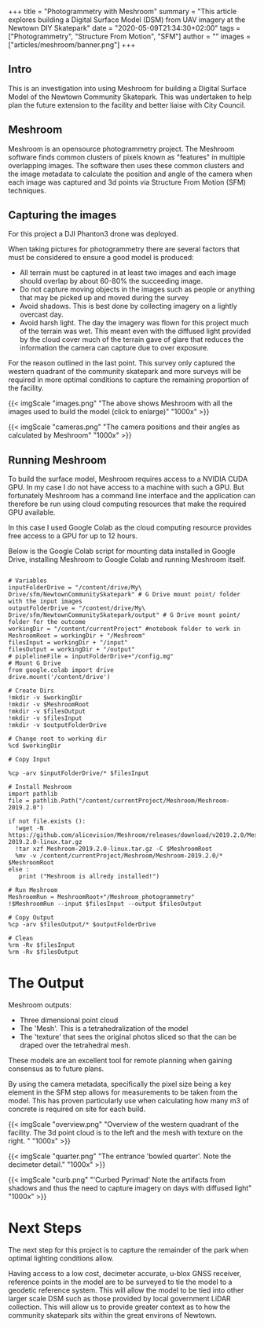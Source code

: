 +++
title = "Photogrammetry with Meshroom"
summary = "This article explores building a Digital Surface Model (DSM) from UAV imagery at the Newtown DIY Skatepark"
date = "2020-05-09T21:34:30+02:00"
tags = ["Photogrammetry", "Structure From Motion", "SFM"]
author = ""
images = ["articles/meshroom/banner.png"]
+++


## Intro
This is an investigation into using Meshroom for building a Digital Surface Model of the Newtown Community Skatepark. This was undertaken to help plan the future extension to the facility and better liaise with City Council.


## Meshroom
Meshroom is an opensource photogrammetry project. The Meshroom software finds common clusters of pixels known as "features" in multiple overlapping images. The software then uses these common clusters and the image metadata to calculate the position and angle of the camera when each image was captured and 3d points via Structure From Motion (SFM) techniques.


## Capturing the images
For this project a DJI Phanton3 drone was deployed.

When taking pictures for photogrammetry there are several factors that must be considered to ensure a good model is produced:
* All terrain must be captured in at least two images and each image should overlap by about 60-80% the succeeding image.
* Do not capture moving objects in the images such as people or anything that may be picked up and moved during the survey
* Avoid shadows. This is best done by collecting imagery on a lightly overcast day.
* Avoid harsh light. The day the imagery was flown for this project much of the terrain was wet. This meant even with the diffused light provided by the cloud cover much of the terrain gave of glare that reduces the information the camera can capture due to over exposure.

For the reason outlined in the last point. This survey only captured the western quadrant of the community skatepark and more surveys will be required in more optimal conditions to capture the remaining proportion of the facility.







{{< imgScale "images.png" "The above shows Meshroom with all the images used to build the model (click to enlarge)" "1000x" >}}


{{< imgScale "cameras.png" "The camera positions and their angles as calculated by Meshroom" "1000x" >}}


## Running Meshroom
To build the surface model, Meshroom requires access to a NVIDIA CUDA GPU. In my case I do not have access to a machine with such a GPU. But fortunately Meshroom has a command line interface and the application can therefore be run using cloud computing resources that make the required GPU available.

In this case I used Google Colab as the cloud computing resource provides free access to a GPU for up to 12 hours.

Below is the Google Colab script for mounting data installed in Google Drive, installing Meshroom to Google Colab and running Meshroom itself.

```

# Variables
inputFolderDrive = "/content/drive/My\ Drive/sfm/NewtownCommunitySkatepark" # G Drive mount point/ folder with the input images
outputFolderDrive = "/content/drive/My\ Drive/sfm/NewtownCommunitySkatepark/output" # G Drive mount point/ folder for the outcome
workingDir = "/content/currentProject" #notebook folder to work in
MeshroomRoot = workingDir + "/Meshroom"
filesInput = workingDir + "/input"
filesOutput = workingDir + "/output"
# piplelineFile = inputFolderDrive+"/config.mg"
# Mount G Drive
from google.colab import drive
drive.mount('/content/drive')

# Create Dirs
!mkdir -v $workingDir
!mkdir -v $MeshroomRoot
!mkdir -v $filesOutput
!mkdir -v $filesInput
!mkdir -v $outputFolderDrive

# Change root to working dir
%cd $workingDir

# Copy Input

%cp -arv $inputFolderDrive/* $filesInput

# Install Meshroom
import pathlib
file = pathlib.Path("/content/currentProject/Meshroom/Meshroom-2019.2.0")

if not file.exists ():
  !wget -N https://github.com/alicevision/Meshroom/releases/download/v2019.2.0/Meshroom-2019.2.0-linux.tar.gz
  !tar xzf Meshroom-2019.2.0-linux.tar.gz -C $MeshroomRoot
  %mv -v /content/currentProject/Meshroom/Meshroom-2019.2.0/* $MeshroomRoot
else :
   print ("Meshroom is allredy installed!")

# Run Meshroom
MeshroomRun = MeshroomRoot+"/Meshroom_photogrammetry"
!$MeshroomRun --input $filesInput --output $filesOutput

# Copy Output
%cp -arv $filesOutput/* $outputFolderDrive

# Clean
%rm -Rv $filesInput
%rm -Rv $filesOutput
```

# The Output

Meshroom outputs:
* Three dimensional point cloud
* The 'Mesh'. This is a tetrahedralization of the model
* The 'texture' that sees the original photos sliced so that the can be draped over the tetrahedral mesh.

These models are an excellent tool for remote planning when gaining consensus as to future plans.

By using the camera metadata, specifically the pixel size being a key element in the SFM step allows for measurements to be taken from the model. This has proven particularly use when calculating how many m3 of concrete is required on site for each build.


{{< imgScale "overview.png" "Overview of the western quadrant of the facility. The 3d point cloud is to the left and the mesh with texture on the right. " "1000x" >}}



{{< imgScale "quarter.png" "The entrance 'bowled quarter'. Note the decimeter detail." "1000x" >}}

{{< imgScale "curb.png" "'Curbed Pyrimad' Note the artifacts from shadows and thus the need to capture imagery on days with diffused light" "1000x" >}}

# Next Steps
The next step for this project is to capture the remainder of the park when optimal lighting conditions allow.

Having access to a low cost, decimeter accurate, u-blox GNSS receiver, reference points in the model are to be surveyed to tie the model to a geodetic reference system. This will allow the model to be tied into other larger scale DSM such as those provided by local government LiDAR collection. This will allow us to provide greater context as to how the community skatepark sits within the great environs of Newtown.
